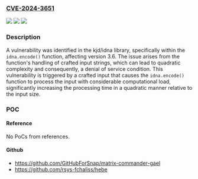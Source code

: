 ### [CVE-2024-3651](https://cve.mitre.org/cgi-bin/cvename.cgi?name=CVE-2024-3651)
![](https://img.shields.io/static/v1?label=Product&message=kjd%2Fidna&color=blue)
![](https://img.shields.io/static/v1?label=Version&message=unspecified%3C%203.7%20&color=brighgreen)
![](https://img.shields.io/static/v1?label=Vulnerability&message=CWE-400%20Uncontrolled%20Resource%20Consumption&color=brighgreen)

### Description

A vulnerability was identified in the kjd/idna library, specifically within the `idna.encode()` function, affecting version 3.6. The issue arises from the function's handling of crafted input strings, which can lead to quadratic complexity and consequently, a denial of service condition. This vulnerability is triggered by a crafted input that causes the `idna.encode()` function to process the input with considerable computational load, significantly increasing the processing time in a quadratic manner relative to the input size.

### POC

#### Reference
No PoCs from references.

#### Github
- https://github.com/GitHubForSnap/matrix-commander-gael
- https://github.com/rsys-fchaliss/hebe

